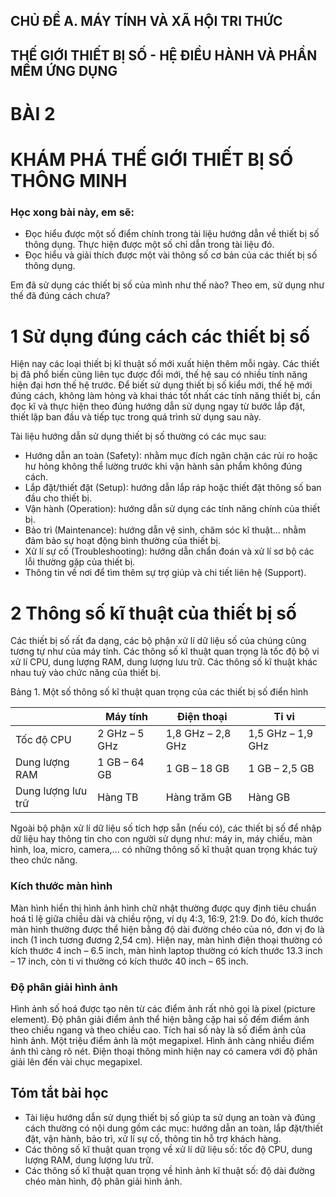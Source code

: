 ## CHỦ ĐỀ A. MÁY TÍNH VÀ XÃ HỘI TRI THỨC
## THẾ GIỚI THIẾT BỊ SỐ - HỆ ĐIỀU HÀNH VÀ PHẦN MỀM ỨNG DỤNG

# BÀI 2
# KHÁM PHÁ THẾ GIỚI THIẾT BỊ SỐ THÔNG MINH

### Học xong bài này, em sẽ:

- Đọc hiểu được một số điểm chính trong tài liệu hướng dẫn về thiết bị số thông dụng. Thực hiện được một số chỉ dẫn trong tài liệu đó.
- Đọc hiểu và giải thích được một vài thông số cơ bản của các thiết bị số thông dụng.

Em đã sử dụng các thiết bị số của mình như thế nào? Theo em, sử dụng như thế đã đúng cách chưa?

# 1 Sử dụng đúng cách các thiết bị số

Hiện nay các loại thiết bị kĩ thuật số mới xuất hiện thêm mỗi ngày. Các thiết bị đã phổ biến cũng liên tục được đổi mới, thế hệ sau có nhiều tính năng hiện đại hơn thế hệ trước. Để biết sử dụng thiết bị số kiểu mới, thế hệ mới đúng cách, không làm hỏng và khai thác tốt nhất các tính năng thiết bị, cần đọc kĩ và thực hiện theo đúng hướng dẫn sử dụng ngay từ bước lắp đặt, thiết lập ban đầu và tiếp tục trong quá trình sử dụng sau này.

Tài liệu hướng dẫn sử dụng thiết bị số thường có các mục sau:
- Hướng dẫn an toàn (Safety): nhằm mục đích ngăn chặn các rủi ro hoặc hư hỏng không thể lường trước khi vận hành sản phẩm không đúng cách.
- Lắp đặt/thiết đặt (Setup): hướng dẫn lắp ráp hoặc thiết đặt thông số ban đầu cho thiết bị.
- Vận hành (Operation): hướng dẫn sử dụng các tính năng chính của thiết bị.
- Bảo trì (Maintenance): hướng dẫn vệ sinh, chăm sóc kĩ thuật... nhằm đảm bảo sự hoạt động bình thường của thiết bị.
- Xử lí sự cố (Troubleshooting): hướng dẫn chẩn đoán và xử lí sơ bộ các lỗi thường gặp của thiết bị.
- Thông tin về nơi để tìm thêm sự trợ giúp và chi tiết liên hệ (Support).

# 2 Thông số kĩ thuật của thiết bị số

Các thiết bị số rất đa dạng, các bộ phận xử lí dữ liệu số của chúng cũng tương tự như của máy tính. Các thông số kĩ thuật quan trọng là tốc độ bộ vi xử lí CPU, dung lượng RAM, dung lượng lưu trữ. Các thông số kĩ thuật khác nhau tuỳ vào chức năng của thiết bị.

Bảng 1. Một số thông số kĩ thuật quan trọng của các thiết bị số điển hình

| | Máy tính | Điện thoại | Ti vi |
|---|---|---|---|
| Tốc độ CPU | 2 GHz – 5 GHz | 1,8 GHz – 2,8 GHz | 1,5 GHz – 1,9 GHz |
| Dung lượng RAM | 1 GB – 64 GB | 1 GB – 18 GB | 1 GB – 2,5 GB |
| Dung lượng lưu trữ | Hàng TB | Hàng trăm GB | Hàng GB |

Ngoài bộ phận xử lí dữ liệu số tích hợp sẵn (nếu có), các thiết bị số để nhập dữ liệu hay thông tin cho con người sử dụng như: máy in, máy chiếu, màn hình, loa, micro, camera,... có những thông số kĩ thuật quan trọng khác tuỳ theo chức năng.

### Kích thước màn hình

Màn hình hiển thị hình ảnh hình chữ nhật thường được quy định tiêu chuẩn hoá tỉ lệ giữa chiều dài và chiều rộng, ví dụ 4:3, 16:9, 21:9. Do đó, kích thước màn hình thường được thể hiện bằng độ dài đường chéo của nó, đơn vị đo là inch (1 inch tương đương 2,54 cm). Hiện nay, màn hình điện thoại thường có kích thước 4 inch – 6.5 inch, màn hình laptop thường có kích thước 13.3 inch – 17 inch, còn ti vi thường có kích thước 40 inch – 65 inch.

### Độ phân giải hình ảnh

Hình ảnh số hoá được tạo nên từ các điểm ảnh rất nhỏ gọi là pixel (picture element). Độ phân giải điểm ảnh thể hiện bằng cặp hai số đếm điểm ảnh theo chiều ngang và theo chiều cao. Tích hai số này là số điểm ảnh của hình ảnh. Một triệu điểm ảnh là một megapixel. Hình ảnh càng nhiều điểm ảnh thì càng rõ nét. Điện thoại thông minh hiện nay có camera với độ phân giải lên đến vài chục megapixel.

## Tóm tắt bài học

- Tài liệu hướng dẫn sử dụng thiết bị số giúp ta sử dụng an toàn và đúng cách thường có nội dung gồm các mục: hướng dẫn an toàn, lắp đặt/thiết đặt, vận hành, bảo trì, xử lí sự cố, thông tin hỗ trợ khách hàng.
- Các thông số kĩ thuật quan trọng về xử lí dữ liệu số: tốc độ CPU, dung lượng RAM, dung lượng lưu trữ.
- Các thông số kĩ thuật quan trọng về hình ảnh kĩ thuật số: độ dài đường chéo màn hình, độ phân giải hình ảnh.
